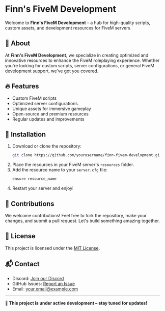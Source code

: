 # Finn's FiveM Development

Welcome to **Finn's FiveM Development** – a hub for high-quality scripts, custom assets, and development resources for FiveM servers.

## 🚀 About
At **Finn's FiveM Development**, we specialize in creating optimized and innovative resources to enhance the FiveM roleplaying experience. Whether you're looking for custom scripts, server configurations, or general FiveM development support, we've got you covered.

## 🔥 Features
- Custom FiveM scripts
- Optimized server configurations
- Unique assets for immersive gameplay
- Open-source and premium resources
- Regular updates and improvements

## 📂 Installation
1. Download or clone the repository:
   ```sh
   git clone https://github.com/yourusername/finn-fivem-development.git
   ```
2. Place the resources in your FiveM server's `resources` folder.
3. Add the resource name to your `server.cfg` file:
   ```sh
   ensure resource_name
   ```
4. Restart your server and enjoy!

## 🤝 Contributions
We welcome contributions! Feel free to fork the repository, make your changes, and submit a pull request. Let's build something amazing together.

## 📜 License
This project is licensed under the [MIT License](LICENSE).

## 📬 Contact
- Discord: [Join our Discord](https://discord.gg/yourserver)
- GitHub Issues: [Report an Issue](https://github.com/yourusername/finn-fivem-development/issues)
- Email: your.email@example.com

---
**🚧 This project is under active development – stay tuned for updates!**
